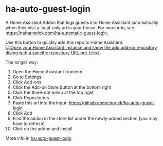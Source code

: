 # ha-auto-guest-login

A Home Assistant Addon that logs guests into Home Assistant automatically when they visit a local-only url in your house.
For more info, see <https://nathanorick.com/ha-automatic-guest-login>.

Use this button to quickly add this repo to Home Assistant.
[![Open your Home Assistant instance and show the add add-on repository dialog with a specific repository URL pre-filled.](https://my.home-assistant.io/badges/supervisor_add_addon_repository.svg)](https://my.home-assistant.io/redirect/supervisor_add_addon_repository/?repository_url=https%3A%2F%2Fgithub.com%2Fcnorick%2Fha-auto-guest-login)

The longer way:

1. Open the Home Assistant frontend
2. Go to Settings
3. Click Add-ons
4. Click the Add-on Store button at the bottom right
5. Click the three-dot menu at the top right
6. Click Repositories
7. Paste this url into the input: https://github.com/cnorick/ha-auto-guest-login
8. Click Add
9. Find the addon in the store list under the newly-added section (you may have to refresh)
10. Click on the addon and install

More info in [ha-auto-guest-login](ha-auto-guest-login/README.md).
